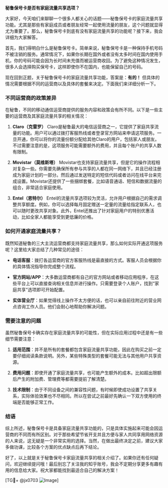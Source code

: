 **秘鲁保号卡是否有家庭流量共享选项？**

大家好，今天咱们来聊聊一个很多人都关心的话题——秘鲁保号卡的家庭流量共享功能。尤其是那些有家庭成员或者朋友经常一起使用流量的朋友，这个问题就显得尤为重要了。那么，秘鲁保号卡到底有没有家庭流量共享的功能呢？接下来，我会详细为大家解答。

首先，我们得明白什么是秘鲁保号卡。简单来说，秘鲁保号卡是一种保持手机号码不被注销的服务。通常情况下，如果你长期在国外或者没有太多时间在国内使用手机，你的号码可能会因为长时间未充值而被运营商收回。为了避免这种情况发生，很多人会选择购买保号卡，这样即使你不在国内，也能保留自己的号码。

现在回到正题，关于秘鲁保号卡的家庭流量共享功能，答案是：**有的！** 但具体的情况需要根据不同的运营商以及具体的套餐来决定。下面我们来详细分析一下。

### 不同运营商的政策差异

在秘鲁，不同的移动通信运营商提供的服务内容和政策会有所不同。以下是一些主要的运营商及其家庭流量共享的相关情况：

1. **Claro（克雷罗）**
   Claro是秘鲁最大的电信运营商之一，它提供了家庭共享流量的功能。用户可以通过拨打客服热线或者登录官方网站来申请这项服务。一旦开通，你可以将你的流量份额分配给其他Claro的用户，包括家人或朋友。不过需要注意的是，这项服务可能需要额外的费用，并且每个账户的共享人数有限制。

2. **Movistar（莫维斯塔）**
   Movistar也支持家庭流量共享，但是它的操作流程相对复杂一些。你需要先确保所有参与共享的人都在同一网络下，并且已经注册成为家庭计划的一部分。然后通过发送特定的短信代码或者访问在线平台来完成设置。Movistar还提供了一些捆绑套餐，比如语音通话、短信和数据流量的组合，非常适合家庭使用。

3. **Entel（恩特尔）**
   Entel的流量共享选项较为灵活，允许用户根据自己的需求调整共享额度。例如，你可以选择每月固定赠送一定量的流量给指定联系人，也可以随时更改共享对象。此外，Entel还推出了针对家庭用户的特别优惠活动，比如全家人都能享受到更低廉的价格。

### 如何开通家庭流量共享？

既然知道秘鲁的三大主流运营商都支持家庭流量共享，那么如何实际开通这项服务呢？这里给大家总结了几种常见的途径：

- **电话客服**：拨打各运营商的官方客服热线是最直接的方式。客服人员会根据你的具体情况指导你完成整个流程。
  
- **官方网站/APP**：大多数运营商都有自己的官方网站或者移动应用程序，在这些平台上可以直接查询相关信息并进行操作。只需要登录个人账户，找到“家庭共享”选项即可开始配置。

- **实体营业厅**：如果觉得线上操作不太方便的话，也可以亲自前往附近的营业网点咨询工作人员。他们会耐心地帮助你解决问题。

### 需要注意的问题

虽然秘鲁保号卡确实存在家庭流量共享的可能性，但在实际应用过程中还是有一些细节需要注意：

1. **适用范围**：并不是所有的套餐都包含家庭流量共享功能，因此在购买之前一定要仔细阅读条款说明。另外，某些特殊类型的套餐可能无法与其他用户共享资源。

2. **费用问题**：即使开通了家庭流量共享，也可能产生额外的成本。比如超出限额后产生的附加费、管理费等都需要提前了解清楚。

3. **技术限制**：由于不同设备之间的兼容性问题，有时候即使成功设置了共享关系，实际体验效果也不尽相同。所以在尝试之前最好先确认一下双方使用的终端是否能够正常工作。

### 结语

综上所述，秘鲁保号卡是具备家庭流量共享功能的，只是具体实施起来可能会因运营商的不同而有所区别。对于那些希望节省开支并且方便与家人共同享用网络资源的人来说，这无疑是一个非常实用的选择。当然，在做出最终决定之前，建议大家多做功课，比较各个方案的优点缺点后再下结论。

好了，以上就是关于秘鲁保号卡家庭流量共享的相关介绍了。如果你还有任何疑问，欢迎继续提问哦！最后别忘了关注我的知乎账号，我会不定期分享更多有趣有用的信息给大家。祝大家都能找到最适合自己的解决方案！

[TG💪+ @jx0703 ![Image](https://github.com/user-attachments/assets/dbca1d08-cadb-493c-b0ec-ad6f7a83f270)]
